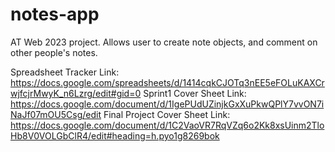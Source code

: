 # notes-app
AT Web 2023 project. Allows user to create note objects, and comment on other people's notes.

Spreadsheet Tracker Link: https://docs.google.com/spreadsheets/d/1414cqkCJOTq3nEE5eFOLuKAXCrwjfcjrMwyK_n6Lzrg/edit#gid=0 
Sprint1 Cover Sheet Link: https://docs.google.com/document/d/1IgePUdUZinjkGxXuPkwQPlY7vvON7iNaJf07mOU5Csg/edit
Final Project Cover Sheet Link: https://docs.google.com/document/d/1C2VaoVR7RqVZq6o2Kk8xsUinm2TloHb8V0VOLGbClR4/edit#heading=h.pyo1g8269bok
